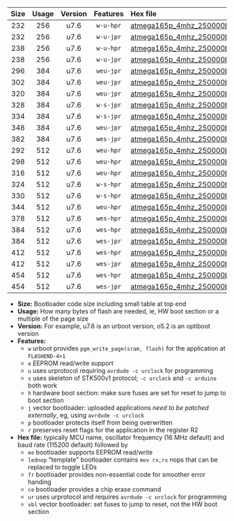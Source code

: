 |Size|Usage|Version|Features|Hex file|
|:-:|:-:|:-:|:-:|:--|
|232|256|u7.6|`w-u-hpr`|[atmega165p_4mhz_250000bps_ur.hex](https://raw.githubusercontent.com/stefanrueger/urboot/main/bootloaders/atmega165p/fcpu_4mhz/250000_bps/atmega165p_4mhz_250000bps_ur.hex)|
|232|256|u7.6|`w-u-jpr`|[atmega165p_4mhz_250000bps_ur_vbl.hex](https://raw.githubusercontent.com/stefanrueger/urboot/main/bootloaders/atmega165p/fcpu_4mhz/250000_bps/atmega165p_4mhz_250000bps_ur_vbl.hex)|
|238|256|u7.6|`w-u-hpr`|[atmega165p_4mhz_250000bps_lednop_ur.hex](https://raw.githubusercontent.com/stefanrueger/urboot/main/bootloaders/atmega165p/fcpu_4mhz/250000_bps/atmega165p_4mhz_250000bps_lednop_ur.hex)|
|238|256|u7.6|`w-u-jpr`|[atmega165p_4mhz_250000bps_lednop_ur_vbl.hex](https://raw.githubusercontent.com/stefanrueger/urboot/main/bootloaders/atmega165p/fcpu_4mhz/250000_bps/atmega165p_4mhz_250000bps_lednop_ur_vbl.hex)|
|296|384|u7.6|`weu-jpr`|[atmega165p_4mhz_250000bps_ee_ur_vbl.hex](https://raw.githubusercontent.com/stefanrueger/urboot/main/bootloaders/atmega165p/fcpu_4mhz/250000_bps/atmega165p_4mhz_250000bps_ee_ur_vbl.hex)|
|302|384|u7.6|`weu-jpr`|[atmega165p_4mhz_250000bps_ee_lednop_ur_vbl.hex](https://raw.githubusercontent.com/stefanrueger/urboot/main/bootloaders/atmega165p/fcpu_4mhz/250000_bps/atmega165p_4mhz_250000bps_ee_lednop_ur_vbl.hex)|
|320|384|u7.6|`weu-jpr`|[atmega165p_4mhz_250000bps_ee_lednop_fr_ur_vbl.hex](https://raw.githubusercontent.com/stefanrueger/urboot/main/bootloaders/atmega165p/fcpu_4mhz/250000_bps/atmega165p_4mhz_250000bps_ee_lednop_fr_ur_vbl.hex)|
|328|384|u7.6|`w-s-jpr`|[atmega165p_4mhz_250000bps_vbl.hex](https://raw.githubusercontent.com/stefanrueger/urboot/main/bootloaders/atmega165p/fcpu_4mhz/250000_bps/atmega165p_4mhz_250000bps_vbl.hex)|
|334|384|u7.6|`w-s-jpr`|[atmega165p_4mhz_250000bps_lednop_vbl.hex](https://raw.githubusercontent.com/stefanrueger/urboot/main/bootloaders/atmega165p/fcpu_4mhz/250000_bps/atmega165p_4mhz_250000bps_lednop_vbl.hex)|
|348|384|u7.6|`weu-jpr`|[atmega165p_4mhz_250000bps_ee_lednop_fr_ce_ur_vbl.hex](https://raw.githubusercontent.com/stefanrueger/urboot/main/bootloaders/atmega165p/fcpu_4mhz/250000_bps/atmega165p_4mhz_250000bps_ee_lednop_fr_ce_ur_vbl.hex)|
|382|384|u7.6|`wes-jpr`|[atmega165p_4mhz_250000bps_ee_vbl.hex](https://raw.githubusercontent.com/stefanrueger/urboot/main/bootloaders/atmega165p/fcpu_4mhz/250000_bps/atmega165p_4mhz_250000bps_ee_vbl.hex)|
|292|512|u7.6|`weu-hpr`|[atmega165p_4mhz_250000bps_ee_ur.hex](https://raw.githubusercontent.com/stefanrueger/urboot/main/bootloaders/atmega165p/fcpu_4mhz/250000_bps/atmega165p_4mhz_250000bps_ee_ur.hex)|
|298|512|u7.6|`weu-hpr`|[atmega165p_4mhz_250000bps_ee_lednop_ur.hex](https://raw.githubusercontent.com/stefanrueger/urboot/main/bootloaders/atmega165p/fcpu_4mhz/250000_bps/atmega165p_4mhz_250000bps_ee_lednop_ur.hex)|
|316|512|u7.6|`weu-hpr`|[atmega165p_4mhz_250000bps_ee_lednop_fr_ur.hex](https://raw.githubusercontent.com/stefanrueger/urboot/main/bootloaders/atmega165p/fcpu_4mhz/250000_bps/atmega165p_4mhz_250000bps_ee_lednop_fr_ur.hex)|
|324|512|u7.6|`w-s-hpr`|[atmega165p_4mhz_250000bps.hex](https://raw.githubusercontent.com/stefanrueger/urboot/main/bootloaders/atmega165p/fcpu_4mhz/250000_bps/atmega165p_4mhz_250000bps.hex)|
|330|512|u7.6|`w-s-hpr`|[atmega165p_4mhz_250000bps_lednop.hex](https://raw.githubusercontent.com/stefanrueger/urboot/main/bootloaders/atmega165p/fcpu_4mhz/250000_bps/atmega165p_4mhz_250000bps_lednop.hex)|
|344|512|u7.6|`weu-hpr`|[atmega165p_4mhz_250000bps_ee_lednop_fr_ce_ur.hex](https://raw.githubusercontent.com/stefanrueger/urboot/main/bootloaders/atmega165p/fcpu_4mhz/250000_bps/atmega165p_4mhz_250000bps_ee_lednop_fr_ce_ur.hex)|
|378|512|u7.6|`wes-hpr`|[atmega165p_4mhz_250000bps_ee.hex](https://raw.githubusercontent.com/stefanrueger/urboot/main/bootloaders/atmega165p/fcpu_4mhz/250000_bps/atmega165p_4mhz_250000bps_ee.hex)|
|384|512|u7.6|`wes-hpr`|[atmega165p_4mhz_250000bps_ee_lednop.hex](https://raw.githubusercontent.com/stefanrueger/urboot/main/bootloaders/atmega165p/fcpu_4mhz/250000_bps/atmega165p_4mhz_250000bps_ee_lednop.hex)|
|384|512|u7.6|`wes-jpr`|[atmega165p_4mhz_250000bps_ee_lednop_vbl.hex](https://raw.githubusercontent.com/stefanrueger/urboot/main/bootloaders/atmega165p/fcpu_4mhz/250000_bps/atmega165p_4mhz_250000bps_ee_lednop_vbl.hex)|
|412|512|u7.6|`wes-hpr`|[atmega165p_4mhz_250000bps_ee_lednop_fr.hex](https://raw.githubusercontent.com/stefanrueger/urboot/main/bootloaders/atmega165p/fcpu_4mhz/250000_bps/atmega165p_4mhz_250000bps_ee_lednop_fr.hex)|
|412|512|u7.6|`wes-jpr`|[atmega165p_4mhz_250000bps_ee_lednop_fr_vbl.hex](https://raw.githubusercontent.com/stefanrueger/urboot/main/bootloaders/atmega165p/fcpu_4mhz/250000_bps/atmega165p_4mhz_250000bps_ee_lednop_fr_vbl.hex)|
|454|512|u7.6|`wes-hpr`|[atmega165p_4mhz_250000bps_ee_lednop_fr_ce.hex](https://raw.githubusercontent.com/stefanrueger/urboot/main/bootloaders/atmega165p/fcpu_4mhz/250000_bps/atmega165p_4mhz_250000bps_ee_lednop_fr_ce.hex)|
|454|512|u7.6|`wes-jpr`|[atmega165p_4mhz_250000bps_ee_lednop_fr_ce_vbl.hex](https://raw.githubusercontent.com/stefanrueger/urboot/main/bootloaders/atmega165p/fcpu_4mhz/250000_bps/atmega165p_4mhz_250000bps_ee_lednop_fr_ce_vbl.hex)|

- **Size:** Bootloader code size including small table at top end
- **Usage:** How many bytes of flash are needed, ie, HW boot section or a multiple of the page size
- **Version:** For example, u7.6 is an urboot version, o5.2 is an optiboot version
- **Features:**
  + `w` urboot provides `pgm_write_page(sram, flash)` for the application at `FLASHEND-4+1`
  + `e` EEPROM read/write support
  + `u` uses urprotocol requiring `avrdude -c urclock` for programming
  + `s` uses skeleton of STK500v1 protocol; `-c urclock` and `-c arduino` both work
  + `h` hardware boot section: make sure fuses are set for reset to jump to boot section
  + `j` vector bootloader: uploaded applications *need to be patched externally*, eg, using `avrdude -c urclock`
  + `p` bootloader protects itself from being overwritten
  + `r` preserves reset flags for the application in the register R2
- **Hex file:** typically MCU name, oscillator frequency (16 MHz default) and baud rate (115200 default) followed by
  + `ee` bootloader supports EEPROM read/write
  + `lednop` "template" bootloader contains `mov rx,rx` nops that can be replaced to toggle LEDs
  + `fr` bootloader provides non-essential code for smoother error handing
  + `ce` bootloader provides a chip erase command
  + `ur` uses urprotocol and requires `avrdude -c urclock` for programming
  + `vbl` vector bootloader: set fuses to jump to reset, not the HW boot section

